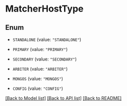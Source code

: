 # MatcherHostType

## Enum


* `STANDALONE` (value: `"STANDALONE"`)

* `PRIMARY` (value: `"PRIMARY"`)

* `SECONDARY` (value: `"SECONDARY"`)

* `ARBITER` (value: `"ARBITER"`)

* `MONGOS` (value: `"MONGOS"`)

* `CONFIG` (value: `"CONFIG"`)


[[Back to Model list]](../README.md#documentation-for-models) [[Back to API list]](../README.md#documentation-for-api-endpoints) [[Back to README]](../README.md)


